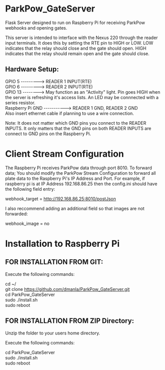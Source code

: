 # ParkPow_GateServer
Flask Server designed to run on Raspberry Pi for receiving ParkPow webhooks and opening gates.

This server is intended to interface with the Nexus 220 through the reader input terminals. It does this by setting the RTE pin to HIGH or LOW. LOW indicates that the 
relay should close and the gate should open. HIGH indicates that the relay should remain open and the gate should close.

## Hardware Setup:
 
GPIO 5 ---------> READER 1 INPUT(RTE) <br />
GPIO 6 ---------> READER 2 INPUT(RTE) <br />
GPIO 13 --------> May function as an "Activity" light. Pin goes HIGH when the server is refreshing it's access lists. An LED may be connnected with a series resistor. <br />
Raspberry Pi GND -----------> READER 1 GND, READER 2 GND   
Also insert ethernet cable if planning to use a wire connection.

Note: It does not matter which GND pins you connect to the READER INPUTS. It only matters that the GND pins on both READER INPUTS are connect to GND pins on the Raspberry Pi.

# Client Stream Configuration 

The Raspberry Pi receives ParkPow data through port 8010. To forward data; You should modify the ParkPow Stream Configuration to forward all plate data to the Raspberry Pi's
IP Address and Port. For example, if raspberry pi is at IP Address 192.168.86.25 then the config.ini should have the following field entry:

webhook_target = http://192.168.86.25:8010/postJson

I also reccommend adding an additional field so that images are not forwarded:

webhook_image = no

# Installation to Raspberry Pi

## FOR INSTALLATION FROM GIT:

Execute the following commands:

cd ~/ <br />
git clone https://github.com/dmanla/ParkPow_GateServer.git <br />
cd ParkPow_GateServer <br />
sudo ./install.sh <br />
sudo reboot <br />

## FOR INSTALLATION FROM ZIP Directory:

Unzip the folder to your users home directory.

Execute the following commands:

cd ParkPow_GateServer <br />
sudo ./install.sh <br />
sudo reboot <br />





